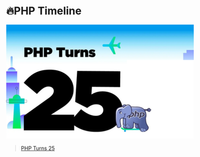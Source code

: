 # 🔥PHP Timeline

<img src="./assets/images/php-25.png" alt="php-25" width="700">

> [PHP Turns 25](https://www.jetbrains.com/lp/php-25/)

